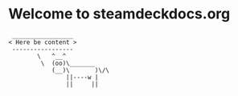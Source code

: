 # Welcome to steamdeckdocs.org

```
 _________________
< Here be content >
 -----------------
        \   ^__^
         \  (oo)\_______
            (__)\       )\/\
                ||----w |
                ||     ||
```
